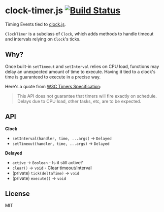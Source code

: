 # clock-timer.js [![Build Status](https://secure.travis-ci.org/gamestdio/clock-timer.js.png?branch=master)](http://travis-ci.org/gamestdio/clock-timer.js)

Timing Events tied to [clock.js](https://github.com/gamestdio/clock.js).

`ClockTimer` is a subclass of `Clock`, which adds methods to handle timeout and
intervals relying on `Clock`'s ticks.

## Why?

Once built-in `setTimeout` and `setInterval` relies on CPU load, functions may
delay an unexpected amount of time to execute. Having it tied to a clock's time
is guaranteed to execute in a precise way.

Here's a quote from [W3C Timers Specification](http://www.w3.org/TR/2011/WD-html5-20110525/timers.html):

> This API does not guarantee that timers will fire exactly on schedule.  Delays
> due to CPU load, other tasks, etc, are to be expected.

## API

**Clock**

- `setInterval(handler, time, ...args)` -> `Delayed`
- `setTimeout(handler, time, ...args)` -> `Delayed`

**Delayed**

- `active` -> `Boolean` - Is it still active?
- `clear()` -> `void` - Clear timeout/interval
- (private) `tick(deltaTime)` -> `void`
- (private) `execute()` -> `void`

## License

MIT
